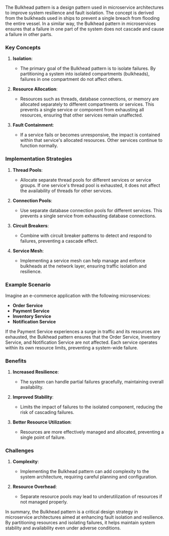 The Bulkhead pattern is a design pattern used in microservice architectures to improve system resilience and fault isolation. The concept is derived from the bulkheads used in ships to prevent a single breach from flooding the entire vessel. In a similar way, the Bulkhead pattern in microservices ensures that a failure in one part of the system does not cascade and cause a failure in other parts.

### Key Concepts

1. **Isolation**:
   - The primary goal of the Bulkhead pattern is to isolate failures. By partitioning a system into isolated compartments (bulkheads), failures in one compartment do not affect others.

2. **Resource Allocation**:
   - Resources such as threads, database connections, or memory are allocated separately to different compartments or services. This prevents a single service or component from exhausting all resources, ensuring that other services remain unaffected.

3. **Fault Containment**:
   - If a service fails or becomes unresponsive, the impact is contained within that service's allocated resources. Other services continue to function normally.

### Implementation Strategies

1. **Thread Pools**:
   - Allocate separate thread pools for different services or service groups. If one service's thread pool is exhausted, it does not affect the availability of threads for other services.

2. **Connection Pools**:
   - Use separate database connection pools for different services. This prevents a single service from exhausting database connections.

3. **Circuit Breakers**:
   - Combine with circuit breaker patterns to detect and respond to failures, preventing a cascade effect.

4. **Service Mesh**:
   - Implementing a service mesh can help manage and enforce bulkheads at the network layer, ensuring traffic isolation and resilience.

### Example Scenario

Imagine an e-commerce application with the following microservices:

- **Order Service**
- **Payment Service**
- **Inventory Service**
- **Notification Service**

If the Payment Service experiences a surge in traffic and its resources are exhausted, the Bulkhead pattern ensures that the Order Service, Inventory Service, and Notification Service are not affected. Each service operates within its own resource limits, preventing a system-wide failure.

### Benefits

1. **Increased Resilience**:
   - The system can handle partial failures gracefully, maintaining overall availability.

2. **Improved Stability**:
   - Limits the impact of failures to the isolated component, reducing the risk of cascading failures.

3. **Better Resource Utilization**:
   - Resources are more effectively managed and allocated, preventing a single point of failure.

### Challenges

1. **Complexity**:
   - Implementing the Bulkhead pattern can add complexity to the system architecture, requiring careful planning and configuration.

2. **Resource Overhead**:
   - Separate resource pools may lead to underutilization of resources if not managed properly.

In summary, the Bulkhead pattern is a critical design strategy in microservice architectures aimed at enhancing fault isolation and resilience. By partitioning resources and isolating failures, it helps maintain system stability and availability even under adverse conditions.